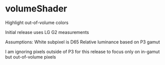 # volumeShader
Highlight out-of-volume colors

Initial release uses LG G2 measurements

Assumptions:
White subpixel is D65
Relative luminance based on P3 gamut

I am ignoring pixels outside of P3 for this release to focus only on in-gamut but out-of-volume pixels
